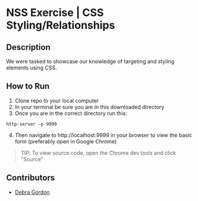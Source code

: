 # NSS Exercise | CSS Styling/Relationships

## Description
We were tasked to showcase our knowledge of targeting and styling elements using CSS.

## How to Run
1. Clone repo to your local computer
2. In your terminal be sure you are in this downloaded directory
3. Once you are in the correct directory run this:

  ```
  http-server -p 9999
  ```

4. Then navigate to http://localhost:9999 in your browser to view the basic form (preferably open in Google Chrome)

> TIP: To view source code, open the Chrome dev tools and click "Source"

## Contributors
- [Debra Gordon](http://github.com/debragordon)
